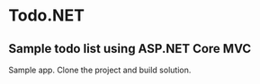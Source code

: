 ﻿# Todo.NET
## Sample todo list using ASP.NET Core MVC

Sample app.
Clone the project and build solution.
